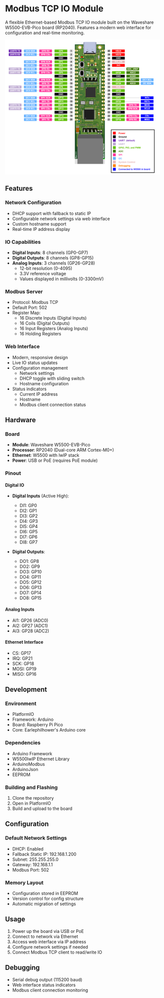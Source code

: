 # Modbus TCP IO Module

A flexible Ethernet-based Modbus TCP IO module built on the Waveshare W5500-EVB-Pico board (RP2040). Features a modern web interface for configuration and real-time monitoring.

![W5500-EVB-PoE-Pico Pinout](images/W5500-EVB-PoE-Pico-pinout.png)

## Features

### Network Configuration
- DHCP support with fallback to static IP
- Configurable network settings via web interface
- Custom hostname support
- Real-time IP address display

### IO Capabilities
- **Digital Inputs**: 8 channels (GP0-GP7)
- **Digital Outputs**: 8 channels (GP8-GP15)
- **Analog Inputs**: 3 channels (GP26-GP28)
  - 12-bit resolution (0-4095)
  - 3.3V reference voltage
  - Values displayed in millivolts (0-3300mV)

### Modbus Server
- Protocol: Modbus TCP
- Default Port: 502
- Register Map:
  - 16 Discrete Inputs (Digital Inputs)
  - 16 Coils (Digital Outputs)
  - 16 Input Registers (Analog Inputs)
  - 16 Holding Registers

### Web Interface
- Modern, responsive design
- Live IO status updates
- Configuration management
  - Network settings
  - DHCP toggle with sliding switch
  - Hostname configuration
- Status indicators
  - Current IP address
  - Hostname
  - Modbus client connection status

## Hardware

### Board
- **Module**: Waveshare W5500-EVB-Pico
- **Processor**: RP2040 (Dual-core ARM Cortex-M0+)
- **Ethernet**: W5500 with lwIP stack
- **Power**: USB or PoE (requires PoE module)

### Pinout

#### Digital IO
- **Digital Inputs** (Active High):
  - DI1: GP0
  - DI2: GP1
  - DI3: GP2
  - DI4: GP3
  - DI5: GP4
  - DI6: GP5
  - DI7: GP6
  - DI8: GP7

- **Digital Outputs**:
  - DO1: GP8
  - DO2: GP9
  - DO3: GP10
  - DO4: GP11
  - DO5: GP12
  - DO6: GP13
  - DO7: GP14
  - DO8: GP15

#### Analog Inputs
- AI1: GP26 (ADC0)
- AI2: GP27 (ADC1)
- AI3: GP28 (ADC2)

#### Ethernet Interface
- CS: GP17
- IRQ: GP21
- SCK: GP18
- MOSI: GP19
- MISO: GP16

## Development

### Environment
- PlatformIO
- Framework: Arduino
- Board: Raspberry Pi Pico
- Core: Earlephilhower's Arduino core

### Dependencies
- Arduino Framework
- W5500lwIP Ethernet Library
- ArduinoModbus
- ArduinoJson
- EEPROM

### Building and Flashing
1. Clone the repository
2. Open in PlatformIO
3. Build and upload to the board

## Configuration

### Default Network Settings
- DHCP: Enabled
- Fallback Static IP: 192.168.1.200
- Subnet: 255.255.255.0
- Gateway: 192.168.1.1
- Modbus Port: 502

### Memory Layout
- Configuration stored in EEPROM
- Version control for config structure
- Automatic migration of settings

## Usage

1. Power up the board via USB or PoE
2. Connect to network via Ethernet
3. Access web interface via IP address
4. Configure network settings if needed
5. Connect Modbus TCP client to read/write IO

## Debugging
- Serial debug output (115200 baud)
- Web interface status indicators
- Modbus client connection monitoring
